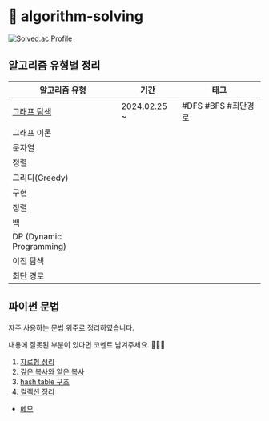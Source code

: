 # 🐯 algorithm-solving

[![Solved.ac Profile](http://mazassumnida.wtf/api/v2/generate_badge?boj=leedrkr323&hide_border=true)](https://solved.ac/leedrkr323/)


## 알고리즘 유형별 정리

| 알고리즘 유형                                   | 기간           | 태그              |
|-------------------------------------------|--------------|-----------------|
| [그래프 탐색](./BOJ/graph_traversal/README.md) | 2024.02.25 ~ | #DFS #BFS #최단경로 |
| 그래프 이론                                    |              |                 |
| 문자열                                       |              |                 |
| 정렬                                        |              |                 |
| 그리디(Greedy)                               |              |                 |
| 구현                                        |              |                 |
| 정렬                                        |              |                 |
| 백                                         |              |                 |
| DP (Dynamic Programming)                  |              |                 |
| 이진 탐색                                     |              |                 |
| 최단 경로                                     |              |                 |

## 파이썬 문법

자주 사용하는 문법 위주로 정리하였습니다.

내용에 잘못된 부분이 있다면 코멘트 남겨주세요. 🙇🏻‍♀️

1. [자료형 정리](/python/data_type.md)
2. [깊은 복사와 얕은 복사](/python/copy.md)
3. [hash table 구조](/python/hashtable.md)
4. [컬렉션 정리](/python/collection.md)

+ [메모](convention.md)
